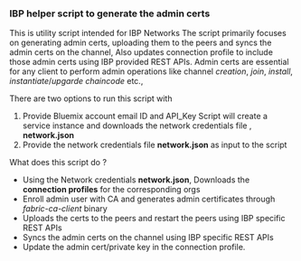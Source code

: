### IBP helper script to generate the admin certs

This is utility script intended for IBP Networks
The script primarily focuses on generating admin certs, uploading them to the peers and syncs the admin certs on the channel, Also updates connection profile to include those admin certs using IBP provided REST APIs. Admin certs are essential for  any client to perform admin operations like channel *creation*, *join*, *install*, *instantiate*/*upgarde chaincode* etc.,

There are two options to run this script with
1. Provide Bluemix account email ID and API_Key
   Script will create a service instance and downloads the network credentials file ,  **network.json**
2. Provide the network credentials file **network.json** as input to the script

What does this script do ?
* Using the Network credentials **network.json**, Downloads the **connection profiles** for the corresponding orgs
* Enroll admin user with CA and generates admin certificates through *fabric-ca-client* binary
* Uploads the certs to the peers and restart the peers using IBP specific REST APIs
* Syncs the admin certs on the channel using IBP specific REST APIs
* Update the admin cert/private key in the connection profile.
